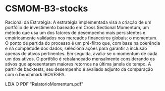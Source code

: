 # CSMOM-B3-stocks

Racional da Estratégia: 
A estratégia implementada visa a criação de um portfólio de investimento baseado em Cross
Sectional Momentum, um método que usa um dos fatores de desempenho mais persistentes e
empiricamente validados nos mercados financeiros globais: o momentum. O ponto de partida do
processo é um pré-filtro que, com base na coerência e na completude dos dados, seleciona ações para
garantir a inclusão apenas de ativos pertinentes. Em seguida, avalia-se o momentum de cada um dos
ativos. O portfólio é rebalanceado mensalmente considerando os ativos que apresentaram maiores
retornos na última janela de tempo. A partir de backtests, seu desempenho é avaliado adjunto da
comparação com o benchmark IBOVESPA.

LEIA O PDF "RelatorioMomentum.pdf"
